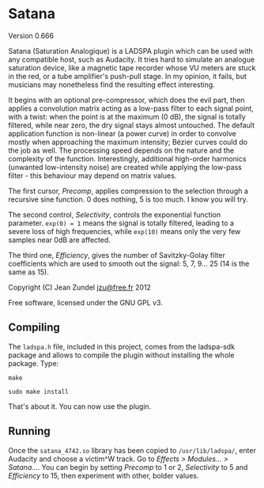 Satana
======

Version 0.666

Satana (Saturation Analogique) is a LADSPA plugin which can be used with any
compatible host, such as Audacity. It tries hard to simulate an analogue
saturation device, like a magnetic tape recorder whose VU meters are stuck
in the red, or a tube amplifier's push-pull stage. In my opinion, it fails, but
musicians may nonetheless find the resulting effect interesting.

It begins with an optional pre-compressor, which does the evil part, then
applies a convolution matrix acting as a low-pass filter to each signal point,
with a twist: when the point is at the maximum (0 dB), the signal is totally
filtered, while near zero, the dry signal stays almost untouched. The default
application function is non-linear (a power curve) in order to convolve mostly
when approaching the maximum intensity; B&eacute;zier curves could do the job
as well. The processing speed depends on the nature and the complexity of the
function. Interestingly, additional high-order harmonics (unwanted
low-intensity noise) are created while applying the low-pass filter - this
behaviour may depend on matrix values.

The first cursor, _Precomp_, applies compression to the selection through a 
recursive sine function. 0 does nothing, 5 is too much. I know you will try.

The second control, _Selectivity_, controls the exponential function 
parameter. `exp(0) = 1` means the signal is totally filtered, leading 
to a severe loss of high frequencies, while `exp(10)` means only the very few 
samples near 0dB are affected.

The third one, _Efficiency_, gives the number of Savitzky-Golay filter 
coefficients which are used to smooth out the signal: 5, 7, 9... 25 (14 is the 
same as 15).


Copyright (C) Jean Zundel <jzu@free.fr> 2012

Free software, licensed under the GNU GPL v3.

Compiling
---------

The `ladspa.h` file, included in this project, comes from the ladspa-sdk
package and allows to compile the plugin without installing the whole package.
Type:

`make`

`sudo make install`

That's about it. You can now use the plugin.

Running
-------

Once the `satana_4742.so` library has been copied to `/usr/lib/ladspa/`, 
enter Audacity and choose a victim^W track. Go to 
*Effects > Modules... > Satana...*. You can begin by setting _Precomp_ to 1 
or 2, _Selectivity_ to 5 and _Efficiency_ to 15, then experiment with
other, bolder values.


